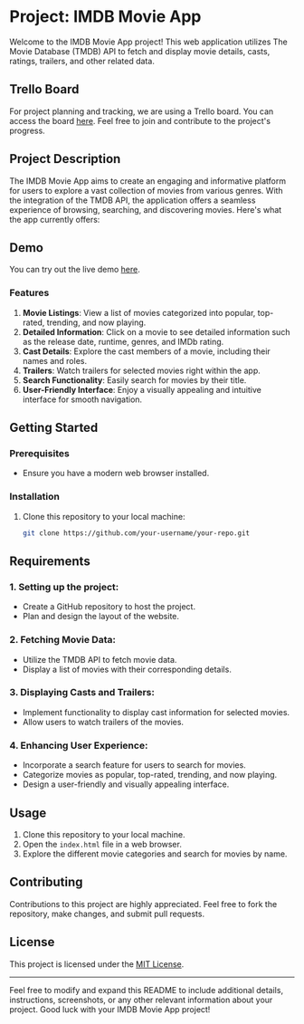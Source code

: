 # Project: IMDB Movie App

Welcome to the IMDB Movie App project! This web application utilizes The Movie Database (TMDB) API to fetch and display movie details, casts, ratings, trailers, and other related data.

## Trello Board

For project planning and tracking, we are using a Trello board. You can access the board [here](https://trello.com/b/mIO41CTP/movies-website-%F0%9F%98%90). Feel free to join and contribute to the project's progress.

## Project Description

The IMDB Movie App aims to create an engaging and informative platform for users to explore a vast collection of movies from various genres. With the integration of the TMDB API, the application offers a seamless experience of browsing, searching, and discovering movies. Here's what the app currently offers:
## Demo

You can try out the live demo [here](https://moviesapi.com/).
### Features

1. **Movie Listings**: View a list of movies categorized into popular, top-rated, trending, and now playing.
2. **Detailed Information**: Click on a movie to see detailed information such as the release date, runtime, genres, and IMDb rating.
3. **Cast Details**: Explore the cast members of a movie, including their names and roles.
4. **Trailers**: Watch trailers for selected movies right within the app.
5. **Search Functionality**: Easily search for movies by their title.
6. **User-Friendly Interface**: Enjoy a visually appealing and intuitive interface for smooth navigation.

## Getting Started

### Prerequisites

- Ensure you have a modern web browser installed.

### Installation

1. Clone this repository to your local machine:

   ```bash
   git clone https://github.com/your-username/your-repo.git

## Requirements

### 1. Setting up the project:

- Create a GitHub repository to host the project.
- Plan and design the layout of the website.

### 2. Fetching Movie Data:

- Utilize the TMDB API to fetch movie data.
- Display a list of movies with their corresponding details.

### 3. Displaying Casts and Trailers:

- Implement functionality to display cast information for selected movies.
- Allow users to watch trailers of the movies.

### 4. Enhancing User Experience:

- Incorporate a search feature for users to search for movies.
- Categorize movies as popular, top-rated, trending, and now playing.
- Design a user-friendly and visually appealing interface.

## Usage

1. Clone this repository to your local machine.
2. Open the `index.html` file in a web browser.
3. Explore the different movie categories and search for movies by name.

## Contributing

Contributions to this project are highly appreciated. Feel free to fork the repository, make changes, and submit pull requests.


## License

This project is licensed under the [MIT License](LICENSE).

---

Feel free to modify and expand this README to include additional details, instructions, screenshots, or any other relevant information about your project. Good luck with your IMDB Movie App project!
